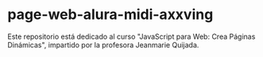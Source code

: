 # page-web-alura-midi-axxving
Este repositorio está dedicado al curso "JavaScript para Web: Crea Páginas Dinámicas", impartido por la profesora Jeanmarie Quijada. 
